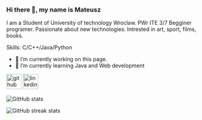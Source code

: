 ### Hi there 👋, my name is Mateusz
I am a Student of University of technology Wroclaw. PWr ITE 3/7
Begginer programer. Passionate about new technologies. Intrested in art, sport, films, books.

Skills:  C/C++/Java/Python

- 🔭 I’m currently working on this page. 
- 🌱 I’m currently learning Java and Web development 


[<img src='https://cdn.jsdelivr.net/npm/simple-icons@3.0.1/icons/github.svg' alt='github' height='40'>](https://github.com/MattLukasiewicz)  [<img src='https://cdn.jsdelivr.net/npm/simple-icons@3.0.1/icons/linkedin.svg' alt='linkedin' height='40'>](https://www.linkedin.com/in/mateusz-lukasiewizc/)  

![GitHub stats](https://github-readme-stats.vercel.app/api?username=MattLukasiewicz&show_icons=true)  

![GitHub streak stats](https://streak-stats.demolab.com/?user=MattLukasiewicz)  

